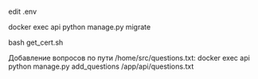 edit .env

docker exec api python manage.py migrate

bash get_cert.sh

Добавление вопросов по пути /home/src/questions.txt:
docker exec api python manage.py add_questions /app/api/questions.txt

